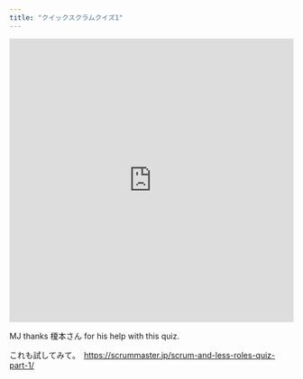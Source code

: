 ```yaml
---
title: "クイックスクラムクイズ1"
---
```

<div class="interact_responsive_padding" style="padding:100% 0 0 0;position:relative;margin-bottom:5px;"><div class="interact_responsive_wrapper" style="height:100%;left:0;position:absolute;top:0;width:100%;"><iframe id="interactApp5e0d5b06a91a750014f8a3e8" width="100%" height="100%" style="border:none;max-width:100%;margin:0;" allowTransparency="true" frameborder="0" src="https://quiz.tryinteract.com/#/5e0d5b06a91a750014f8a3e8?method=iframe"></iframe></div></div>

MJ thanks 榎本さん for his help with this quiz.

これも試してみて。　<https://scrummaster.jp/scrum-and-less-roles-quiz-part-1/>